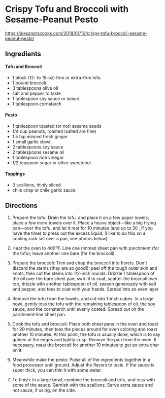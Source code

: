 # Crispy Tofu and Broccoli with Sesame-Peanut Pesto
https://alexandracooks.com/2018/01/10/crispy-tofu-broccoli-sesame-peanut-pesto/

## Ingredients

#### Tofu and Broccoli
- 1 block (12- to 15-oz) firm or extra-firm tofu
- 1 pound broccoli
- 3 tablespoons olive oil
- salt and pepper to taste
- 1 tablespoon soy sauce or tamari
- 1 tablespoon cornstarch

#### Pesto
- 1 tablespoon toasted (or not) sesame seeds
- 1/4 cup peanuts, roasted (salted are fine)
- 1.5 tsp minced fresh ginger
- 1 small garlic clove
- 2 tablespoons soy sauce
- 2 tablespoons sesame oil
- 1 tablespoon rice vinegar
- 1/2 teaspoon sugar or other sweetener

#### Toppings
- 3 scallions, thinly sliced
- chile crisp or chile garlic sauce

## Directions

1. Prepare the tofu: Drain the tofu, and place it on a few paper towels; place a few more towels over it. Place a heavy object—like a big frying pan—over the tofu, and let it rest for 10 minutes (and up to 30 , if you have the time) to press out the excess liquid. (I like to do this on a cooling rack set over a pan, see photos below).

2. Heat the oven to 400ºF. Line one rimmed sheet pan with parchment (for the tofu); leave another one bare (for the broccoli).

3. Prepare the broccoli: Trim and chop the broccoli into florets. Don't discard the stems (they are so good!): peel off the tough outer skin and knots, then cut the stems into 1/2-inch rounds. Drizzle 1 tablespoon of the oil over the bare sheet pan, swirl it to coat, scatter the broccoli over top, drizzle with another tablespoon of oil, season generously with salt and pepper, and toss to coat with your hands. Spread into an even layer.

4. Remove the tofu from the towels, and cut into 1-inch cubes. In a large bowl, gently toss the tofu with the remaining tablespoon of oil, the soy sauce, and the cornstarch until evenly coated. Spread out on the parchment-line sheet pan. 

5. Cook the tofu and broccoli: Place both sheet pans in the oven and roast for 20 minutes, then toss the pieces around for even coloring and roast another 10 minutes. At this point, the tofu is usually done, which is to say golden at the edges and lightly crisp. Remove the pan from the oven. If necessary, roast the broccoli for another 10 minutes to get an extra char on it.

6. Meanwhile make the pesto: Pulse all of the ingredients together in a food processor until ground. Adjust the flavors to taste. If the sauce is super thick, you can thin it with some water. 

7. To finish: In a large bowl, combine the broccoli and tofu, and toss with some of the sauce. Garnish with the scallions. Serve  extra sauce and hot sauce, if using, on the side. 
